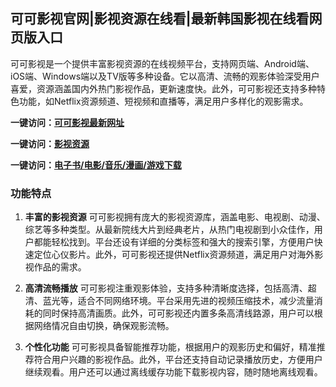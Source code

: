 <h2>可可影视官网|影视资源在线看|最新韩国影视在线看网页版入口</h2>

可可影视是一个提供丰富影视资源的在线视频平台，支持网页端、Android端、iOS端、Windows端以及TV版等多种设备。它以高清、流畅的观影体验深受用户喜爱，资源涵盖国内外热门影视作品，更新速度快。此外，可可影视还支持多种特色功能，如Netflix资源频道、短视频和直播等，满足用户多样化的观影需求。

<p><strong>一键访问：</strong><a href="https://www.rymdh.com/sites/14364.html" target="_blank" ><strong>可可影视最新网址</strong></a></p>
<p><strong>一键访问：</strong><a href="https://www.rymdh.com/favorites/yingshizaixiankan" target="_blank" ><strong>影视资源</strong></a></p>
<p><strong>一键访问：</strong><a href="https://wangpanziyuan.pages.dev/" target="_blank" ><strong>电子书/电影/音乐/漫画/游戏下载</strong></a></p>

### 功能特点
1. **丰富的影视资源**
   可可影视拥有庞大的影视资源库，涵盖电影、电视剧、动漫、综艺等多种类型。从最新院线大片到经典老片，从热门电视剧到小众佳作，用户都能轻松找到。平台还设有详细的分类标签和强大的搜索引擎，方便用户快速定位心仪影片。此外，可可影视还提供Netflix资源频道，满足用户对海外影视作品的需求。

2. **高清流畅播放**
   可可影视注重观影体验，支持多种清晰度选择，包括高清、超清、蓝光等，适合不同网络环境。平台采用先进的视频压缩技术，减少流量消耗的同时保持高清画质。此外，可可影视还内置多条高清线路源，用户可以根据网络情况自由切换，确保观影流畅。

3. **个性化功能**
   可可影视具备智能推荐功能，根据用户的观影历史和偏好，精准推荐符合用户兴趣的影视作品。此外，平台还支持自动记录播放历史，方便用户继续观看。用户还可以通过离线缓存功能下载影视内容，随时随地离线观看。

